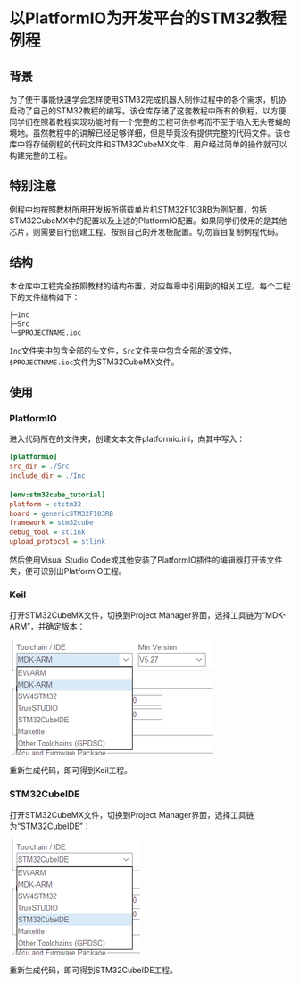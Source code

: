 # 以PlatformIO为开发平台的STM32教程例程

## 背景

为了使干事能快速学会怎样使用STM32完成机器人制作过程中的各个需求，机协启动了自己的STM32教程的编写。该仓库存储了这套教程中所有的例程，以方便同学们在照着教程实现功能时有一个完整的工程可供参考而不至于陷入无头苍蝇的境地。虽然教程中的讲解已经足够详细，但是毕竟没有提供完整的代码文件。该仓库中将存储例程的代码文件和STM32CubeMX文件，用户经过简单的操作就可以构建完整的工程。

## 特别注意

例程中均按照教材所用开发板所搭载单片机STM32F103RB为例配置，包括STM32CubeMX中的配置以及上述的PlatformIO配置。如果同学们使用的是其他芯片，则需要自行创建工程、按照自己的开发板配置。切勿盲目复制例程代码。

## 结构

本仓库中工程完全按照教材的结构布置，对应每章中引用到的相关工程。每个工程下的文件结构如下：

```
├─Inc
├─Src
└─$PROJECTNAME.ioc
```

`Inc`文件夹中包含全部的头文件，`Src`文件夹中包含全部的源文件，`$PROJECTNAME.ioc`文件为STM32CubeMX文件。

## 使用

### PlatformIO

进入代码所在的文件夹，创建文本文件platformio.ini，向其中写入：

```ini
[platformio]
src_dir = ./Src
include_dir = ./Inc

[env:stm32cube_tutorial]
platform = ststm32
board = genericSTM32F103RB
framework = stm32cube
debug_tool = stlink
upload_protocol = stlink
```

然后使用Visual Studio Code或其他安装了PlatformIO插件的编辑器打开该文件夹，便可识别出PlatformIO工程。

### Keil

打开STM32CubeMX文件，切换到Project Manager界面，选择工具链为“MDK-ARM”，并确定版本：

![](https://github.com/zju-robot/STM32Cube_Tutorial/blob/master/Documents/img/README_01.png)

重新生成代码，即可得到Keil工程。

### STM32CubeIDE

打开STM32CubeMX文件，切换到Project Manager界面，选择工具链为“STM32CubeIDE”：

![](https://github.com/zju-robot/STM32Cube_Tutorial/blob/master/Documents/img/README_02.png)

重新生成代码，即可得到STM32CubeIDE工程。
